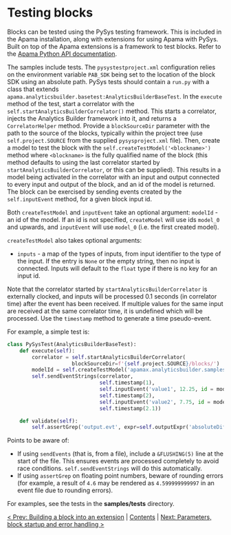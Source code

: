 # Testing blocks

Blocks can be tested using the PySys testing framework. This is included in the Apama installation, along with extensions for using Apama with PySys. Built on top of the Apama extensions is a framework to test blocks. Refer to the [Apama Python API documentation](http://www.apamacommunity.com/documents/10.3.1.1/apama_10.3.1.1_webhelp/pydoc/).

The samples include tests.  The `pysystestproject.xml` configuration relies on the environment variable `PAB_SDK` being set to the location of the block SDK using an absolute path. PySys tests should contain a `run.py` with a class that extends `apama.analyticsbuilder.basetest:AnalyticsBuilderBaseTest`. In the `execute` method of the test, start a correlator with the `self.startAnalyticsBuilderCorrelator()` method. This starts a correlator, injects the Analytics Builder framework into it, and returns a `CorrelatorHelper` method. Provide a `blockSourceDir` parameter with the path to the source of the blocks, typically within the project tree (use `self.project.SOURCE` from the supplied `pysysproject.xml` file).  Then, create a model to test the block with the `self.createTestModel('<blockname>')` method where `<blockname>` is the fully qualified name of the block (this method defaults to using the last correlator started by `startAnalyticsBuilderCorrelator`, or this can be supplied). This results in a model being activated in the correlator with an input and output connected to every input and output of the block, and an id of the model is returned. The block can be exercised by sending events created by the `self.inputEvent` method, for a given block input id.

Both `createTestModel` and `inputEvent` take an optional argument: `modelId` - an id of the model. If an id is not specified, `createModel` will use ids `model_0` and upwards, and `inputEvent` will use `model_0` (i.e. the first created model). 

`createTestModel` also takes optional arguments:

* `inputs` - a map of the types of inputs, from input identifier to the type of the input. If the entry is `None` or the empty string, then no input is connected. Inputs will default to the `float` type if there is no key for an input id.

Note that the correlator started by `startAnalyticsBuilderCorrelator` is externally clocked, and inputs will be processed 0.1 seconds (in correlator time) after the event has been received. If multiple values for the same input are received at the same correlator time, it is undefined which will be processed. Use the `timestamp` method to generate a time pseudo-event.

For example, a simple test is:

```python
class PySysTest(AnalyticsBuilderBaseTest):
    def execute(self):
        correlator = self.startAnalyticsBuilderCorrelator(
                     blockSourceDir=f'{self.project.SOURCE}/blocks/')
        modelId = self.createTestModel('apamax.analyticsbuilder.samples.Difference')
        self.sendEventStrings(correlator,
                              self.timestamp(1),
                              self.inputEvent('value1', 12.25, id = modelId),
                              self.timestamp(2),
                              self.inputEvent('value2', 7.75, id = modelId),
                              self.timestamp(2.1))

    def validate(self):
        self.assertGrep('output.evt', expr=self.outputExpr('absoluteDifference', 4.5))

```

Points to be aware of:

* If using `sendEvents` (that is, from a file), include a `&FLUSHING(5)` line at the start of the file. This ensures events are processed completely to avoid race conditions. `self.sendEventStrings` will do this automatically.
* If using `assertGrep` on floating point numbers, beware of rounding errors (for example, a result of `4.6` may be rendered as `4.599999999997` in an event file due to rounding errors).

For examples, see the tests in the **samples/tests** directory.

[< Prev: Building a block into an extension](030-BuildingExtensions.md) | [Contents](000-contents.md) | [Next: Parameters, block startup and error handling >](040-Parameters.md) 
